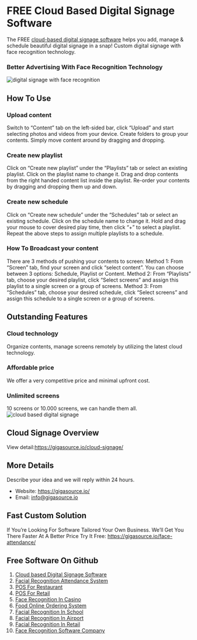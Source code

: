 # FREE Cloud Based Digital Signage Software 
The FREE [cloud-based digital signage software](https://gigasource.io/cloud-signage/) helps you add, manage & schedule beautiful digital signage in a snap! Custom digital signage with face recognition technology.
### Better Advertising With Face Recognition Technology
![digital signage with face recognition](https://gigasource.b-cdn.net/wp-content/uploads/2020/01/visitor-application2-1024x650.png)
## How To Use
### Upload content
Switch to “Content” tab on the left-sided bar, click “Upload” and start selecting photos and videos from your device.
Create folders to group your contents. Simply move content around by dragging and dropping.
### Create new playlist
Click on “Create new playlist” under the “Playlists” tab or select an existing playlist.
Click on the playlist name to change it. 
Drag and drop contents from the right handed content list inside the playlist. 
Re-order your contents by dragging and dropping them up and down.
### Create new schedule
Click on “Create new schedule” under the “Schedules” tab or select an existing schedule.
Click on the schedule name to change it. Hold and drag your mouse to cover desired play time, then click “+” to select a playlist.
Repeat the above steps to assign multiple playlists to a schedule.

### How To Broadcast your content
There are 3 methods of pushing your contents to screen:
Method 1: From “Screen” tab, find your screen and click “select content”. You can choose between 3 options: Schedule, Playlist or Content.
Method 2: From “Playlists” tab, choose your desired playlist, click “Select screens” and assign this playlist to a single screen or a group of screens.
Method 3: From “Schedules” tab, choose your desired schedule, click “Select screens” and assign this schedule to a single screen or a group of screens.

## Outstanding Features

### Cloud technology
Organize contents, manage screens remotely by utilizing the latest cloud technology.
### Affordable price
We offer a very competitive price and minimal upfront cost.
### Unlimited screens
10 screens or 10.000 screens, we can handle them all.
![cloud based digital signage](https://gigasource.b-cdn.net/wp-content/uploads/2020/03/Group-676-1024x680.png)
## Cloud Signage Overview

View detail:https://gigasource.io/cloud-signage/

## More Details
Describe your idea and we will reply within 24 hours.
- Website: https://gigasource.io/
- Email: info@gigasource.io

## Fast Custom Solution
If You’re Looking For Software Tailored Your Own Business. We’ll Get You There Faster At A Better Price
Try It Free: https://gigasource.io/face-attendance/


## Free Software On Github
1. [Cloud based Digital Signage Software](https://gigasource.io/cloud-signage/)
2. [Facial Recognition Attendance System](https://gigasource.io/face-attendance/)
3. [POS For Restaurant](https://gigasource.io/pos-restaurant/)
4. [POS For Retail](https://gigasource.io/pos-retail/)
5. [Face Recognition In Casino](https://gigasource.io/facial-recognition-in-casinos/)
6. [Food Online Ordering System](https://gigasource.io/food-online-ordering/)
7. [Facial Recognition In School](https://gigasource.io/facial-recognition-in-school/)
8. [Facial Recognition In Airport](https://gigasource.io/biometric-facial-recognition-in-airports/)
9. [Facial Recognition In Retail](https://gigasource.io/facial-recognition-in-retail-stores/)
10. [Face Recognition Software Company](https://gigasource.io/face-recognition-software-company/)
